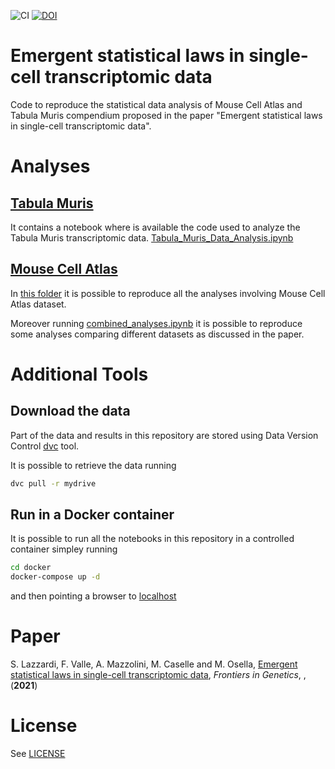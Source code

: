 ![CI](https://github.com/SilviaLazzardi/The_single_cell_transcriptome_as_a_component_system/workflows/CI/badge.svg) [![DOI](https://zenodo.org/badge/DOI/10.TBA/TBA.svg)](https://doi.org/TBA)

# Emergent statistical laws in single-cell transcriptomic data

Code to reproduce the statistical data analysis of Mouse Cell Atlas and Tabula Muris compendium proposed in the paper "Emergent statistical laws in single-cell transcriptomic data".

# Analyses

## [Tabula Muris](TabulaMuris)
It contains a notebook where is available the code used to analyze the Tabula Muris transcriptomic data.
[Tabula_Muris_Data_Analysis.ipynb](TabulaMuris/Tabula_Muris_Data_Analysis.ipynb)


## [Mouse Cell Atlas](MouseCellAtlas)
In [this folder](MouseCellAtlas) it is possible to reproduce all the analyses involving Mouse Cell Atlas dataset.

Moreover running [combined_analyses.ipynb](MouseCellAtlas/combined_analyses.ipynb) it is possible to reproduce some analyses comparing different datasets as discussed in the paper.

# Additional Tools

## Download the data
Part of the data and results in this repository are stored using Data Version Control [dvc](https://dvc.org) tool.

It is possible to retrieve the data running
```bash
dvc pull -r mydrive
```

## Run in a Docker container
It is possible to run all the notebooks in this repository in a controlled container simpley running

```bash
cd docker
docker-compose up -d
```

and then pointing a browser to [localhost](http://localhost:8888)

# Paper
S. Lazzardi, F. Valle, A. Mazzolini, M. Caselle and M. Osella, [Emergent statistical laws in single-cell transcriptomic data](), *Frontiers in Genetics*, ,(**2021**)

# License
See [LICENSE](LICENSE)
